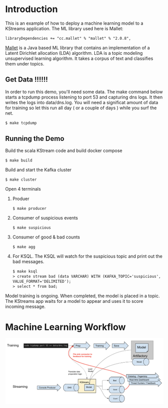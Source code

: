 # Introduction
This is an example of how to deploy a machine learning model to a KStreams application. The ML library used here is Mallet:

```
libraryDependencies += "cc.mallet" % "mallet" % "2.0.8",
```

[Mallet](http://mallet.cs.umass.edu/) is a Java based ML library that contains an implementation of a
Latent Dirichlet allocation (LDA) algorithm.
LDA is a topic modeling unsupervised learning algorithm. It takes a corpus of text and classifies them under topics.


## Get Data !!!!!!
In order to run this demo, you'll need some data. The make command below starts a tcpdump process listening to port 53 and capturing dns logs. It then writes the logs into data/dns.log. You will need a significat amount of data for training so let this run all day ( or a couple of days ) while you surf the net.
```bash
$ make tcpdump
```

## Running the Demo
Build the scala KStream code and build docker compose
```
$ make build
```

Build and start the Kafka cluster
```
$ make cluster
```

Open 4 terminals
1. Produer
	```
	$ make producer
	```
1. Consumer of suspicious events
	```
	$ make suspicious
	```
1. Consumer of good & bad counts
	```
	$ make agg
	```

1. For KSQL. The KSQL will watch for the suspicious topic and print out the bad messages.
	```
	$ make ksql
	> create stream bad (data VARCHAR) WITH (KAFKA_TOPIC='suspicious', VALUE_FORMAT='DELIMITED');
	> select * from bad;
	```
 
Model training is ongoing. When completed, the model is placed in a topic. The KStreams app waits for a model to appear and uses it to score incoming message.

# Machine Learning Workflow
![Workflow](doc/diagram.png)